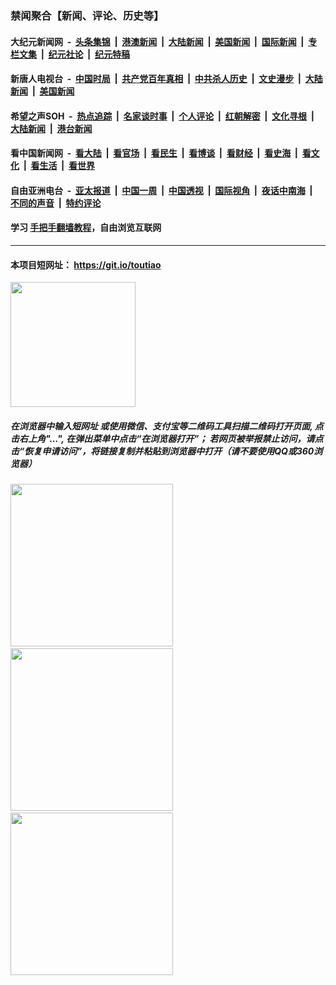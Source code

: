 ### 禁闻聚合【新闻、评论、历史等】

#### 大纪元新闻网 &nbsp;-&nbsp; [头条集锦](indexes/E头条集锦.md?t=02040133) &nbsp;|&nbsp; [港澳新闻](indexes/E港澳新闻.md?t=02040133)  &nbsp;|&nbsp; [大陆新闻](indexes/E大陆新闻.md?t=02040133) &nbsp;|&nbsp; [美国新闻](indexes/E美国新闻.md?t=02040133) &nbsp;|&nbsp; [国际新闻](indexes/E国际新闻.md?t=02040133) &nbsp;|&nbsp; [专栏文集](indexes/E专栏文集.md?t=02040133) &nbsp;|&nbsp; [纪元社论](indexes/E纪元社论.md?t=02040133) &nbsp;|&nbsp; [纪元特稿](indexes/E纪元特稿.md?t=02040133) 

#### 新唐人电视台 &nbsp;-&nbsp; [中国时局](indexes/N中国时局.md?t=02040133) &nbsp;|&nbsp; [共产党百年真相](indexes/N共产党百年真相.md?t=02040133) &nbsp;|&nbsp; [中共杀人历史](indexes/N中共杀人历史.md?t=02040133) &nbsp;|&nbsp; [文史漫步](indexes/N文史漫步.md?t=02040133) &nbsp;|&nbsp; [大陆新闻](indexes/N大陆新闻.md?t=02040133) &nbsp;|&nbsp; [美国新闻](indexes/N美国新闻.md?t=02040133)

#### 希望之声SOH &nbsp;-&nbsp; [热点追踪](indexes/H热点追踪.md?t=02040133) &nbsp;|&nbsp; [名家谈时事](indexes/H名家谈时事.md?t=02040133) &nbsp;|&nbsp; [个人评论](indexes/H个人评论.md?t=02040133)  &nbsp;|&nbsp; [红朝解密](indexes/H红朝解密.md?t=02040133) &nbsp;|&nbsp; [文化寻根](indexes/H文化寻根.md?t=02040133) &nbsp;|&nbsp; [大陆新闻](indexes/H大陆新闻.md?t=02040133) &nbsp;|&nbsp; [港台新闻](indexes/H港台新闻.md?t=02040133)

#### 看中国新闻网 &nbsp;-&nbsp; [看大陆](indexes/S看大陆.md?t=02040133) &nbsp;|&nbsp; [看官场](indexes/S看官场.md?t=02040133) &nbsp;|&nbsp; [看民生](indexes/S看民生.md?t=02040133)  &nbsp;|&nbsp; [看博谈](indexes/S看博谈.md?t=02040133) &nbsp;|&nbsp; [看财经](indexes/S看财经.md?t=02040133) &nbsp;|&nbsp; [看史海](indexes/S看史海.md?t=02040133) &nbsp;|&nbsp; [看文化](indexes/S看文化.md?t=02040133) &nbsp;|&nbsp; [看生活](indexes/S看生活.md?t=02040133) &nbsp;|&nbsp; [看世界](indexes/S看世界.md?t=02040133)

#### 自由亚洲电台 &nbsp;-&nbsp; [亚太报道](indexes/R亚太报道.md?t=02040133) &nbsp;|&nbsp; [中国一周](indexes/R中国一周.md?t=02040133) &nbsp;|&nbsp; [中国透视](indexes/R中国透视.md?t=02040133)  &nbsp;|&nbsp; [国际视角](indexes/R国际视角.md?t=02040133) &nbsp;|&nbsp; [夜话中南海](indexes/R夜话中南海.md?t=02040133) &nbsp;|&nbsp; [不同的声音](indexes/R不同的声音.md?t=02040133) &nbsp;|&nbsp; [特约评论](indexes/R特约评论.md?t=02040133)

#### 学习 [手把手翻墙教程](https://github.com/gfw-breaker/guides/wiki)，自由浏览互联网

----

#### 本项目短网址： https://git.io/toutiao
<img src="https://raw.githubusercontent.com/gfw-breaker/banned-news/master/scripts/img/qr.png" width="200px"/>  

##### 在浏览器中输入短网址 或使用微信、支付宝等二维码工具扫描二维码打开页面, 点击右上角"...", 在弹出菜单中点击“在浏览器打开”； 若网页被举报禁止访问，请点击“恢复申请访问”，将链接复制并粘贴到浏览器中打开（请不要使用QQ或360浏览器）

<img src="https://raw.githubusercontent.com/gfw-breaker/banned-news/master/scripts/img/1.png" width="260px"/> &nbsp; <img src="https://raw.githubusercontent.com/gfw-breaker/banned-news/master/scripts/img/2.png" width="260px"/> &nbsp; <img src="https://raw.githubusercontent.com/gfw-breaker/banned-news/master/scripts/img/3.png" width="260px"/>
